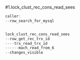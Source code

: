#1.lock_clust_rec_cons_read_sees

```cpp
caller:
--row_search_for_mysql


lock_clust_rec_cons_read_sees
--row_get_rec_trx_id
----trx_read_trx_id
------mach_read_from_6
--changes_visible
```